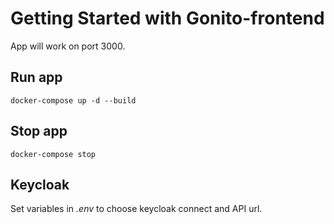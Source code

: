 # Getting Started with Gonito-frontend

App will work on port 3000.

## Run app

`docker-compose up -d --build`

## Stop app

`docker-compose stop`

## Keycloak

Set variables in *.env* to choose keycloak connect and API url.
